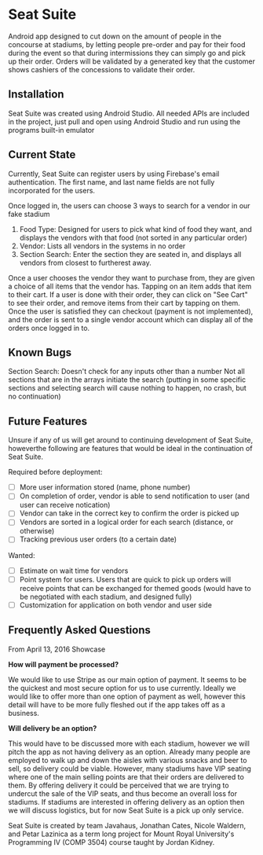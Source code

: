 # Seat Suite

Android app designed to cut down on the amount of people in the concourse at stadiums, by letting people pre-order and pay for their food during the event so that during intermissions they can simply go and pick up their order. Orders will be validated by a generated key that the customer shows cashiers of the concessions to validate their order.

## Installation

Seat Suite was created using Android Studio. All needed APIs are included in the project, just pull and open using Android Studio and run using the programs built-in emulator

## Current State

Currently, Seat Suite can register users by using Firebase's email authentication. The first name, and last name fields are not fully incorporated for the users. 

Once logged in, the users can choose 3 ways to search for a vendor in our fake stadium

1. Food Type: Designed for users to pick what kind of food they want, and displays the vendors with that food (not sorted in any particular order)
2. Vendor: Lists all vendors in the systems in no order
3. Section Search: Enter the section they are seated in, and displays all vendors from closest to furtherest away.

Once a user chooses the vendor they want to purchase from, they are given a choice of all items that the vendor has. Tapping on an item adds that item to their cart. If a user is done with their order, they can click on "See Cart" to see their order, and remove items from their cart by tapping on them. Once the user is satisfied they can checkout (payment is not implemented), and the order is sent to a single vendor account which can display all of the orders once logged in to.

## Known Bugs

Section Search: Doesn't check for any inputs other than a number
                Not all sections that are in the arrays initiate the search (putting in some specific sections and selecting search will cause nothing to happen, no crash, but no continuation)
                
## Future Features

Unsure if any of us will get around to continuing development of Seat Suite, howeverthe following are features that would be ideal in the continuation of Seat Suite.

Required before deployment:

- [ ] More user information stored (name, phone number)
- [ ] On completion of order, vendor is able to send notification to user (and user can receive notication)
- [ ] Vendor can take in the correct key to confirm the order is picked up
- [ ] Vendors are sorted in a logical order for each search (distance, or otherwise)
- [ ] Tracking previous user orders (to a certain date)

Wanted:
- [ ] Estimate on wait time for vendors
- [ ] Point system for users. Users that are quick to pick up orders will receive points that can be exchanged for themed goods (would have to be negotiated with each stadium, and designed fully)
- [ ] Customization for application on both vendor and user side

## Frequently Asked Questions 
From April 13, 2016 Showcase

**How will payment be processed?**

  We would like to use Stripe as our main option of payment. It seems to be the quickest and most secure option for us to use currently. Ideally we would like to offer more than one option of payment as well, however this detail will have to be more fully fleshed out if the app takes off as a business.
  
**Will delivery be an option?**

  This would have to be discussed more with each stadium, however we will pitch the app as not having delivery as an option. Already many people are employed to walk up and down the aisles with various snacks and beer to sell, so delivery could be viable. However, many stadiums have VIP seating where one of the main selling points are that their orders are delivered to them. By offering delivery it could be perceived that we are trying to undercut the sale of the VIP seats, and thus become an overall loss for stadiums. If stadiums are interested in offering delivery as an option then we will discuss logistics, but for now Seat Suite is a pick up only service.
  



Seat Suite is created by team Javahaus, Jonathan Cates, Nicole Waldern, and Petar Lazinica as a term long project for Mount Royal University's Programming IV (COMP 3504) course taught by Jordan Kidney.
